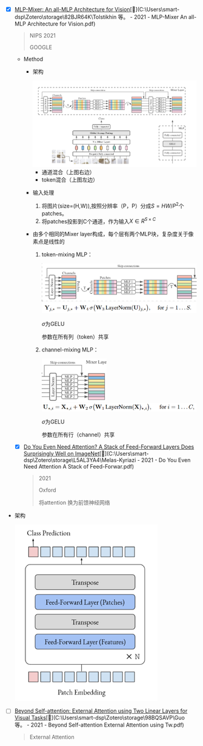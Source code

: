 - [x] [MLP-Mixer: An all-MLP Architecture for Vision](https://proceedings.neurips.cc/paper/2021/hash/cba0a4ee5ccd02fda0fe3f9a3e7b89fe-Abstract.html)[:page_facing_up:](C:\Users\smart-dsp\Zotero\storage\82BJR64K\Tolstikhin 等。 - 2021 - MLP-Mixer An all-MLP Architecture for Vision.pdf)

  > NIPS 2021
  >
  > GOOGLE

  - Method

    - 架构

      <img src="MLP.assets/image-20220411092619154.png" alt="image-20220411092619154" style="zoom:80%;" />

      - 通道混合（上图右边）
      - token混合（上图左边）

    - 输入处理

      1. 将图片(size=(H,W)),按照分辨率（P，P）分成$S=HW/P^2$个patches。
      2. 将patches投影到C个通道，作为输入$X\in R^{S\times C}$

    - 由多个相同的Mixer layer构成，每个层有两个MLP块，复杂度关于像素点是线性的

      1. token-mixing MLP：

         <img src="MLP.assets/image-20220411094335242.png" alt="image-20220411094335242" style="zoom:80%;" />

         <img src="MLP.assets/image-20220411094737134.png" alt="image-20220411094737134" style="zoom:80%;" />

         $\sigma$为GELU

         参数在所有列（token）共享

      2. channel-mixing MLP：

         <img src="MLP.assets/image-20220411094348860.png" alt="image-20220411094348860" style="zoom:80%;" />

         <img src="MLP.assets/image-20220411094845650.png" alt="image-20220411094845650" style="zoom:80%;" />

         $\sigma$为GELU

         参数在所有行（channel）共享

      

  - [x] [Do You Even Need Attention? A Stack of Feed-Forward Layers Does Surprisingly Well on ImageNet](https://arxiv.org/abs/2105.02723v1)[:page_facing_up:](C:\Users\smart-dsp\Zotero\storage\L5AL3YA4\Melas-Kyriazi - 2021 - Do You Even Need Attention A Stack of Feed-Forwar.pdf)

    > 2021
    >
    > Oxford
    >
    > 将attention 换为前馈神经网络

- 架构

  <img src="MLP.assets/image-20220411104936426.png" alt="image-20220411104936426" style="zoom:80%;" />

- [ ] [Beyond Self-attention: External Attention using Two Linear Layers for Visual Tasks](https://arxiv.org/abs/2105.02358v2)[:page_facing_up:](C:\Users\smart-dsp\Zotero\storage\98BQSAVP\Guo 等。 - 2021 - Beyond Self-attention External Attention using Tw.pdf)

  > External Attention